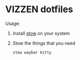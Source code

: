 # VIZZEN dotfiles

Usage:

1. Install [stow](https://repology.org/project/stow/versions) on your system
2. Stow the things that you need

   `stow waybar kitty`
